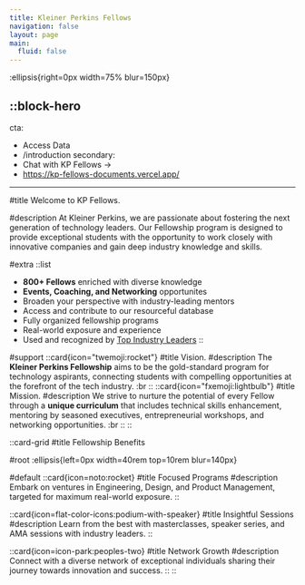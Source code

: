 ```yaml
---
title: Kleiner Perkins Fellows
navigation: false
layout: page
main:
  fluid: false
---
```


:ellipsis{right=0px width=75% blur=150px}

::block-hero
---
cta:
  - Access Data
  - /introduction
secondary:
  - Chat with KP Fellows →
  - https://kp-fellows-documents.vercel.app/
---

#title
Welcome to KP Fellows.

#description
At Kleiner Perkins, we are passionate about fostering the next generation of technology leaders. Our Fellowship program is designed to provide exceptional students with the opportunity to work closely with innovative companies and gain deep industry knowledge and skills.

#extra
  ::list
  - **800+ Fellows** enriched with diverse knowledge
  - **Events, Coaching, and Networking** opportunites
  - Broaden your perspective with industry-leading mentors
  - Access and contribute to our resourceful database
  - Fully organized fellowship programs
  - Real-world exposure and experience
  - Used and recognized by [Top Industry Leaders](https://kleinerperkins.com/portfolio)
  ::

#support
 ::card{icon="twemoji:rocket"}
 #title
 Vision.
 #description
 The **Kleiner Perkins Fellowship** aims to be the gold-standard program for technology aspirants, connecting students with compelling opportunities at the forefront of the tech industry. :br
 ::
 ::card{icon="fxemoji:lightbulb"}
 #title
 Mission.
 #description
 We strive to nurture the potential of every Fellow through a **unique curriculum** that includes technical skills enhancement, mentoring by seasoned executives, entrepreneurial workshops, and networking opportunities. :br
 ::
::

::card-grid
#title
Fellowship Benefits

#root
:ellipsis{left=0px width=40rem top=10rem blur=140px}

#default
  ::card{icon=noto:rocket}
  #title
  Focused Programs
  #description
  Embark on ventures in Engineering, Design, and Product Management, targeted for maximum real-world exposure.
  ::

  ::card{icon=flat-color-icons:podium-with-speaker}
  #title
  Insightful Sessions
  #description
  Learn from the best with masterclasses, speaker series, and AMA sessions with industry leaders.
  ::

  ::card{icon=icon-park:peoples-two}
  #title
  Network Growth
  #description
  Connect with a diverse network of exceptional individuals sharing their journey towards innovation and success.
  ::
::
